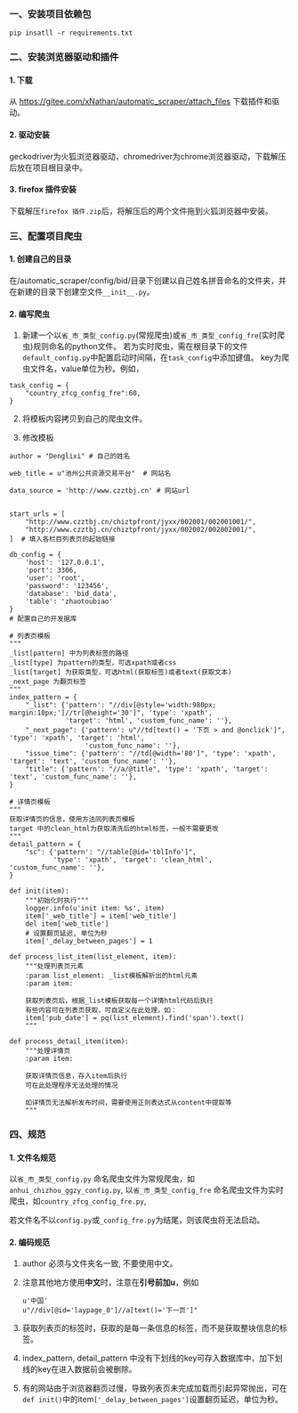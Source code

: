###  一、安装项目依赖包

```
pip insatll -r requirements.txt
```
### 二、安装浏览器驱动和插件
#### 1. 下载
从 https://gitee.com/xNathan/automatic_scraper/attach_files 下载插件和驱动。
#### 2. 驱动安装
geckodriver为火狐浏览器驱动，chromedriver为chrome浏览器驱动，下载解压后放在项目根目录中。
#### 3. firefox 插件安装
下载解压`firefox 插件.zip`后，将解压后的两个文件拖到火狐浏览器中安装。

### 三、配置项目爬虫
#### 1. 创建自己的目录
在/automatic_scraper/config/bid/目录下创建以自己姓名拼音命名的文件夹，并在新建的目录下创建空文件`__init__.py`。
#### 2. 编写爬虫
1. 新建一个以`省_市_类型_config.py`(常规爬虫)或`省_市_类型_config_fre`(实时爬虫)规则命名的python文件。
若为实时爬虫，需在根目录下的文件`default_config.py`中配置启动时间隔，在`task_config`中添加键值。
key为爬虫文件名，value单位为秒。例如，
```
task_config = {
    "country_zfcg_config_fre":60,
}
```

2. 将模板内容拷贝到自己的爬虫文件。

3. 修改模板


```
author = "Denglixi" # 自己的姓名

web_title = u"池州公共资源交易平台"  # 网站名

data_source = 'http://www.czztbj.cn' # 网站url


start_urls = [
    "http://www.czztbj.cn/chiztpfront/jyxx/002001/002001001/",
    "http://www.czztbj.cn/chiztpfront/jyxx/002002/002002001/",
]  # 填入各栏目列表页的起始链接
```



```
db_config = {
    'host': '127.0.0.1',
    'port': 3306,
    'user': 'root',
    'password': '123456',
    'database': 'bid_data',
    'table': 'zhaotoubiao'
} 
# 配置自己的开发据库
```


```
# 列表页模板
""" 
_list[pattern] 中为列表标签的路径
_list[type] 为pattern的类型，可选xpath或者css
_list[target] 为获取类型，可选html(获取标签)或者text(获取文本)
_next_page 为翻页标签
"""
index_pattern = {
    "_list": {'pattern': "//div[@style='width:980px; margin:10px;']//tr[@height='30']", 'type': 'xpath',
              'target': 'html', 'custom_func_name': ''},
    "_next_page": {'pattern': u"//td[text() = '下页 > and @onclick']", 'type': 'xpath', 'target': 'html',
                   'custom_func_name': ''},
    "issue_time": {'pattern': "//td[@width='80']", 'type': 'xpath', 'target': 'text', 'custom_func_name': ''},
    "title": {'pattern': "//a/@title", 'type': 'xpath', 'target': 'text', 'custom_func_name': ''},
}
```


```
# 详情页模板
"""
获取详情页的信息，使用方法同列表页模板
target 中的clean_html为获取清洗后的html标签，一般不需要更改
"""
detail_pattern = {
    "sc": {'pattern': "//table[@id='tblInfo']",
           'type': 'xpath', 'target': 'clean_html', 'custom_func_name': ''},
}
```

```
def init(item):
    """初始化时执行"""
    logger.info(u'init item: %s', item)
    item['_web_title'] = item['web_title']
    del item['web_title']
    # 设置翻页延迟, 单位为秒
    item['_delay_between_pages'] = 1
```

```
def process_list_item(list_element, item):
    """处理列表页元素
    :param list_element: _list模板解析出的html元素
    :param item:

    获取列表页后，根据_list模板获取每一个详情html代码后执行
    有些内容可在列表页获取，可自定义在此处理，如：
    item['pub_date'] = pq(list_element).find('span').text()
    """
```


```
def process_detail_item(item):
    """处理详情页
    :param item:

    获取详情页信息，存入item后执行
    可在此处理程序无法处理的情况

    如详情页无法解析发布时间，需要使用正则表达式从content中提取等
    """
```

### 四、规范
#### 1. 文件名规范

以`省_市_类型_config.py` 命名爬虫文件为常规爬虫，如`anhui_chizhou_ggzy_config.py`, 
以`省_市_类型_config_fre` 命名爬虫文件为实时爬虫，如`country_zfcg_config_fre.py`, 


若文件名不以`config.py`或`_config_fre.py`为结尾，则该爬虫将无法启动。 

#### 2. 编码规范

1. author 必须与文件夹名一致, 不要使用中文。

2. 注意其他地方使用**中文**时，注意在**引号前加u**，例如
	```
	u'中国'
	u"//div[@id='laypage_0']//a[text()='下一页']"
	```
3. 获取列表页的标签时，获取的是每一条信息的标签，而不是获取整块信息的标签。

4. index_pattern, detail_pattern 中没有下划线的key可存入数据库中，加下划线的key在进入数据前会被删除。

5. 有的网站由于浏览器翻页过慢，导致列表页未完成加载而引起异常抛出，可在`def init()`中的item`['_delay_between_pages']`设置翻页延迟，单位为秒。